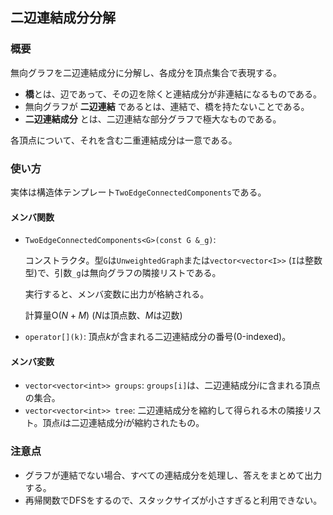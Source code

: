 ## 二辺連結成分分解

### 概要

無向グラフを二辺連結成分に分解し、各成分を頂点集合で表現する。

- **橋**とは、辺であって、その辺を除くと連結成分が非連結になるものである。
- 無向グラフが **二辺連結** であるとは、連結で、橋を持たないことである。
- **二辺連結成分** とは、二辺連結な部分グラフで極大なものである。

各頂点について、それを含む二重連結成分は一意である。

### 使い方

実体は構造体テンプレート`TwoEdgeConnectedComponents`である。

#### メンバ関数

- `TwoEdgeConnectedComponents<G>(const G &_g)`: 

  コンストラクタ。型`G`は`UnweightedGraph`または`vector<vector<I>>` (`I`は整数型)で、引数`_g`は無向グラフの隣接リストである。
  
  実行すると、メンバ変数に出力が格納される。
  
  計算量$\mathrm{O}(N+M)$ ($N$は頂点数、$M$は辺数)

- `operator[](k)`: 頂点$k$が含まれる二辺連結成分の番号($0$-indexed)。

#### メンバ変数

- `vector<vector<int>> groups`: `groups[i]`は、二辺連結成分$i$に含まれる頂点の集合。
- `vector<vector<int>> tree`: 二辺連結成分を縮約して得られる木の隣接リスト。頂点$i$は二辺連結成分$i$が縮約されたもの。

### 注意点

- グラフが連結でない場合、すべての連結成分を処理し、答えをまとめて出力する。
- 再帰関数でDFSをするので、スタックサイズが小さすぎると利用できない。
